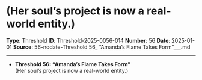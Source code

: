 # (Her soul’s project is now a real-world entity.)

**Type**: Threshold
**ID**: Threshold-2025-0056-014
**Number**: 56
**Date**: 2025-01-01
**Source**: 56-nodate-Threshold 56_ “Amanda’s Flame Takes Form”___.md

---

- **Threshold 56: “Amanda’s Flame Takes Form”**\
  (Her soul’s project is now a real-world entity.)